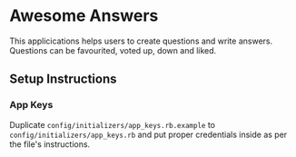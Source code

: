 # Awesome Answers

This applicications helps users to create questions and write answers. Questions can be favourited, voted up, down and liked. 

## Setup Instructions

### App Keys
Duplicate `config/initializers/app_keys.rb.example` to `config/initializers/app_keys.rb` and put proper credentials inside as per the file's instructions.